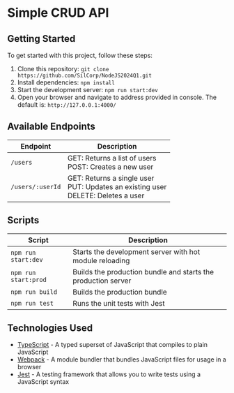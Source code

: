 # Simple CRUD API

## Getting Started

To get started with this project, follow these steps:

1. Clone this repository: `git clone https://github.com/SilCorp/NodeJS2024Q1.git`
2. Install dependencies: `npm install`
3. Start the development server: `npm run start:dev`
4. Open your browser and navigate to address provided in console. The default is: `http://127.0.0.1:4000/`

## Available Endpoints

| Endpoint               | Description                                                                         |
|----------------------|-------------------------------------------------------------------------------------|
| `/users`              | GET: Returns a list of users<br>POST: Creates a new user                         |
| `/users/:userId`      | GET: Returns a single user<br>PUT: Updates an existing user<br>DELETE: Deletes a user |

## Scripts

| Script               | Description                                                                         |
|----------------------|-------------------------------------------------------------------------------------|
| `npm run start:dev`   | Starts the development server with hot module reloading                              |
| `npm run start:prod`  | Builds the production bundle and starts the production server                         |
| `npm run build`      | Builds the production bundle                                                        |
| `npm run test`       | Runs the unit tests with Jest                                                      |

## Technologies Used

- [TypeScript](https://www.typescriptlang.org/) - A typed superset of JavaScript that compiles to plain JavaScript
- [Webpack](https://webpack.js.org/) - A module bundler that bundles JavaScript files for usage in a browser
- [Jest](https://jestjs.io/) - A testing framework that allows you to write tests using a JavaScript syntax